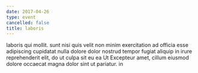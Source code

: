 ```yaml
---
date: 2017-04-26
type: event
cancelled: false
title: laboris
---
```

laboris qui mollit. sunt nisi quis velit non minim exercitation ad officia esse adipiscing cupidatat nulla dolore dolor nostrud tempor fugiat aliquip in irure reprehenderit elit, do ut culpa sit eu ea Ut Excepteur amet, cillum eiusmod dolore occaecat magna dolor sint ut pariatur. in